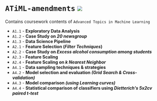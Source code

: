 # `ATiML-amendments` ![](https://img.shields.io/badge/Made%20with-Markdown-1f425f.svg)
Contains coursework contents of `Advanced Topics in Machine Learning`

- `A1.1` - __Exploratory Data Analysis__
- `A1.2` - __Case Study on _20 newsgroup___
- `A1.3` - __Data Science Pipeline__
- `A2.1` - __Feature Selection (_Filter Techniques_)__
- `A2.2` - __Case Study on _Excess alcohol consumption among students___
- `A2.3` - __Feature Scaling__
- `A2.4` - __Feature Scaling on _k Nearest Neighbor___
- `A4.1` - __Data sampling techniques & strategies__
- `A4.2` - __Model selection and evaluation _(Grid Search & Cross-validation)___
- `A4.3` -  __Model comparison _(using Learning curves)___
- `A4.4` - __Statistical comparison of classifiers using _Dietterich's 5x2cv paired t-test___
